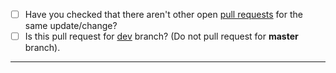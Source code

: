 - [ ] Have you checked that there aren't other open [pull requests](https://github.com/qilingframework/qiling/pulls) for the same update/change?
- [ ] Is this pull request for [dev](https://github.com/qilingframework/qiling/tree/dev) branch? (Do not pull request for **master** branch).

-----
